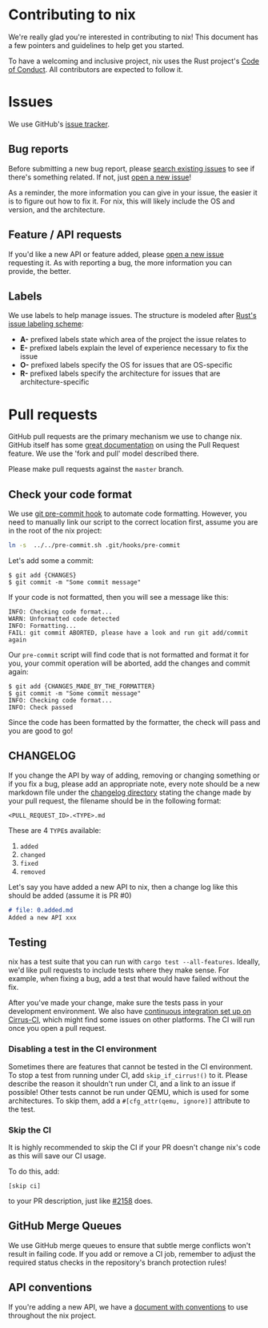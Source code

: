 # Contributing to nix

We're really glad you're interested in contributing to nix! This
document has a few pointers and guidelines to help get you started.

To have a welcoming and inclusive project, nix uses the Rust project's
[Code of Conduct][conduct]. All contributors are expected to follow it.

[conduct]: https://www.rust-lang.org/conduct.html


# Issues

We use GitHub's [issue tracker][issues].

[issues]: https://github.com/nix-rust/nix/issues


## Bug reports

Before submitting a new bug report, please [search existing
issues][issue-search] to see if there's something related. If not, just
[open a new issue][new-issue]!

As a reminder, the more information you can give in your issue, the
easier it is to figure out how to fix it. For nix, this will likely
include the OS and version, and the architecture.

[issue-search]: https://github.com/nix-rust/nix/search?utf8=%E2%9C%93&q=is%3Aissue&type=Issues
[new-issue]: https://github.com/nix-rust/nix/issues/new


## Feature / API requests

If you'd like a new API or feature added, please [open a new
issue][new-issue] requesting it. As with reporting a bug, the more
information you can provide, the better.


## Labels

We use labels to help manage issues. The structure is modeled after
[Rust's issue labeling scheme][rust-labels]:
- **A-** prefixed labels state which area of the project the issue
  relates to
- **E-** prefixed labels explain the level of experience necessary to fix the
  issue
- **O-** prefixed labels specify the OS for issues that are OS-specific
- **R-** prefixed labels specify the architecture for issues that are
  architecture-specific

[rust-labels]: https://github.com/rust-lang/rust/blob/master/CONTRIBUTING.md#issue-triage


# Pull requests

GitHub pull requests are the primary mechanism we use to change nix. GitHub itself has
some [great documentation][pr-docs] on using the Pull Request feature. We use the 'fork and
pull' model described there.

Please make pull requests against the `master` branch.

## Check your code format

We use [git pre-commit hook](https://git-scm.com/book/en/v2/Customizing-Git-Git-Hooks)
to automate code formatting. However, you need to manually link our script to the correct 
location first, assume you are in the root of the nix project:

```sh
ln -s  ../../pre-commit.sh .git/hooks/pre-commit
```

Let's add some a commit:

```shell
$ git add {CHANGES}
$ git commit -m "Some commit message"
```

If your code is not formatted, then you will see a message like this:

```shell
INFO: Checking code format...
WARN: Unformatted code detected
INFO: Formatting...
FAIL: git commit ABORTED, please have a look and run git add/commit again
```

Our `pre-commit` script will find code that is not formatted and format it for
you, your commit operation will be aborted, add the changes and commit again:

```shell
$ git add {CHANGES_MADE_BY_THE_FORMATTER}
$ git commit -m "Some commit message"
INFO: Checking code format...
INFO: Check passed
```
Since the code has been formatted by the formatter, the check will pass and you
are good to go!

## CHANGELOG

If you change the API by way of adding, removing or changing something or if
you fix a bug, please add an appropriate note, every note should be a new markdown 
file under the [changelog directory][cl] stating the change made by your pull request, 
the filename should be in the following format:

```
<PULL_REQUEST_ID>.<TYPE>.md
```

These are 4 `TYPE`s available:

1. `added`
2. `changed`
3. `fixed`
4. `removed`

Let's say you have added a new API to nix, then a change log like this should
be added (assume it is PR #0)

```md
# file: 0.added.md
Added a new API xxx
```

[cl]: https://github.com/nix-rust/nix/tree/master/changelog
[pr-docs]: https://help.github.com/articles/using-pull-requests/

## Testing

nix has a test suite that you can run with `cargo test --all-features`. Ideally, we'd like pull
requests to include tests where they make sense. For example, when fixing a bug,
add a test that would have failed without the fix.

After you've made your change, make sure the tests pass in your development
environment. We also have [continuous integration set up on
Cirrus-CI][cirrus-ci], which might find some issues on other platforms. The CI
will run once you open a pull request.

[cirrus-ci]: https://cirrus-ci.com/github/nix-rust/nix

### Disabling a test in the CI environment

Sometimes there are features that cannot be tested in the CI environment.  To
stop a test from running under CI, add `skip_if_cirrus!()` to it. Please
describe the reason it shouldn't run under CI, and a link to an issue if
possible!  Other tests cannot be run under QEMU, which is used for some
architectures.  To skip them, add a `#[cfg_attr(qemu, ignore)]` attribute to
the test.

### Skip the CI

It is highly recommended to skip the CI if your PR doesn't change nix's code 
as this will save our CI usage.

To do this, add:

```
[skip ci]
```
to your PR description, just like [#2158](https://github.com/nix-rust/nix/pull/2158) 
does.

## GitHub Merge Queues

We use GitHub merge queues to ensure that subtle merge conflicts won't result
in failing code.  If you add or remove a CI job, remember to adjust the
required status checks in the repository's branch protection rules!

## API conventions

If you're adding a new API, we have a [document with
conventions][conventions] to use throughout the nix project.

[conventions]: https://github.com/nix-rust/nix/blob/master/CONVENTIONS.md
